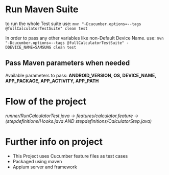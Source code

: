 

# Run Maven Suite
to run the whole Test suite use:
 `mvn "-Dcucumber.options=--tags @fullCalculatorTestSuite" clean test`

In order to pass any other variables like non-Default Device Name. use:
 `mvn "-Dcucumber.options=--tags @fullCalculatorTestSuite" -DDEVICE_NAME=SAMSUNG clean test`

##  Pass Maven parameters when needed
Available parameters to pass:
**ANDROID_VERSION, OS, DEVICE_NAME, APP_PACKAGE, APP_ACTIVITY, APP_PATH**


# Flow of the project
 *runner/RunCalculatorTest.java -> features/calculator.feature -> (stepdefinitions/Hooks.java AND stepdefinitions/CalculatorStep.java)*

# Further info on project
 - This Project uses Cucumber feature files as test cases
 - Packaged using maven
 - Appium server and framework
